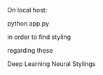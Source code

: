 On local host:



python app.py



in  order to find styling



regarding these

Deep Learning Neural Stylings
